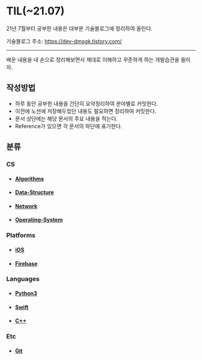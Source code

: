 # TIL(~21.07)

21년 7월부터 공부한 내용은 대부분 기술블로그에 정리하여 올린다. 

기술블로그 주소: https://dev-dmsgk.tistory.com/

---

 배운 내용을 내 손으로 정리해보면서 제대로 이해하고 꾸준하게 하는 개발습관을 들이자. 



## 작성방법

- 하루 동안 공부한 내용을 간단히 요약정리하여 분야별로 커밋한다. 
- 이전에 노션에 저장해두었던 내용도 필요하면 정리하여 커밋한다.
- 문서 상단에는 해당 문서의 주요 내용을 적는다.
- Reference가 있으면 각 문서의 하단에 표기한다.



## 분류

### CS

- #### [Algorithms](https://github.com/dmsgk/TIL/tree/master/Algorithms)

- #### [Data-Structure](https://github.com/dmsgk/TIL/tree/master/Data-Structure)

- #### [Network](https://github.com/dmsgk/TIL/tree/master/Network)

- #### [Operating-System](https://github.com/dmsgk/TIL/tree/master/Operating-System)



### Platforms

- #### [iOS](https://github.com/dmsgk/TIL/tree/master/iOS)

- #### [Firebase](https://github.com/dmsgk/TIL/tree/master/Firebase)



### Languages

- #### [Python3](https://github.com/dmsgk/TIL/tree/master/Python3)

- #### [Swift](https://github.com/dmsgk/TIL/tree/master/iOS/Swift)
- #### [C++](https://github.com/dmsgk/TIL/tree/master/Cpp)



### Etc

- #### [Git](https://github.com/dmsgk/TIL/tree/master/Git)

